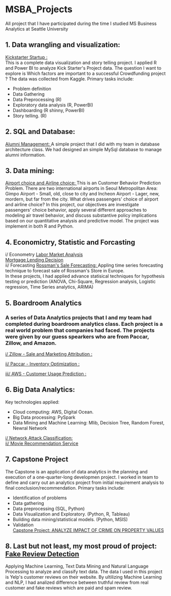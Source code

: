 # MSBA_Projects
All project that I have participated during the time I studied MS Business Analytics at Seattle University

## 1. Data wrangling and visualization: 
<a href="https://github.com/quochuy201/MSBA_Projects/tree/master/BUAN5210_DataVisualization_KickStarterStartup">Kickstarter Startup :</a> <br>
This is a complete data visualization and story telling project. I applied R and Power BI to analyze Kick Starter's Project data. The question I want to explore is Which factors are important to a successful Crowdfunding project ? The data was collected from Kaggle. Primary tasks include:
- Problem definition
- Data Gathering 
- Data Preprocessing (R)
- Exploratory data analysis (R, PowerBI)
- Dashboarding (R shinny, PowerBI)
- Story telling. (R)

## 2. SQL and Database:
<a href = "https://github.com/quochuy201/MSBA_Projects/tree/master/SERG53000_DatabaseArchitecture_AlumniManagement">Alumni Management: </a>
A simple project that I did with my team in database architecture class. We had designed an simple MySql database to manage alumni information.

## 3. Data mining:
<a href ="https://github.com/quochuy201/MSBA_Projects/tree/master/BUNAN5210%20AirportAirlineChoice">Airport choice and Airline choice: </a> This is an Customer Behavior Prediction Problem. There are two international airports in Seoul Metropolitan Area: Gimpo Airport - Small, old, close to city and Incheon Airport - Lager, new, mordern, but far from the city. What drives passengers' choice of airport and airline choice? In this project, our objectives are investigate passengers' choice behavior, apply several different approaches to modeling air travel behavior, and discuss substantive policy implications based on our quantitative analysis and predictive model. The project was implement in both R and Python.


## 4. Economictry, Statistic and Forcasting
i/ Econometry
<a href ="https://github.com/quochuy201/MSBA_Projects/tree/master/ECON5300_LaborMarketAnalysis">Labor Market Analysis</a>  <br>
<a href ="https://github.com/quochuy201/MSBA_Projects/tree/master/ECON5300_MortgageLendingDecision">Mortgage Lending Decision</a> <br>
ii/ Forecasting
<a href ="https://github.com/quochuy201/MSBA_Projects/tree/master/ECON5305_RossmanSaleForecasting">Rossman's Sale Forecasting: </a> Appling time series forecasting technique to forecast sale of Rossman's Store in Europe.
<br>In these projects, I had applied advance statisical techniques for hypothesis testing or prediction (ANOVA, Chi-Square, Regression analysis, Logistic regression, Time Series analytics, ARIMA)


## 5. Boardroom Analytics
### A series of Data Analytics projects that I and my team had completed during boardroom analytics class. Each project is a real world problem that companies had faced. The projects were given by our guess spearkers who are from Paccar, Zillow, and Amazon.

<a href = "https://github.com/quochuy201/MSBA_Projects/tree/master/BoardroomAnalytics_Zillow_SaleAndMarketingAttribution">i/ Zillow - Sale and Marketing Attribution :</a> <br>

<a href = "https://github.com/quochuy201/MSBA_Projects/tree/master/BoardroomAnalytics_Paccar_InventoryOptimization">ii/ Paccar - Inventory Optimization :</a> <br>

<a href = "https://github.com/quochuy201/MSBA_Projects/tree/master/BoardroomAnalytics_AWS_CutomerUsagePrediction">iii/ AWS - Customer Usage Prediction :</a> <br>

## 6. Big Data Analytics:
Key technologies applied:
- Cloud computing: AWS, Digital Ocean.
- Big Data processing: PySpark
- Data Mining and Machine Learning: Mlib, Decision Tree, Random Forest, Newral Network

<a href = "https://github.com/quochuy201/MSBA_Projects/tree/master/IS5315%20Big%20Data%20Analytics/Final_KDDcup_NetworkAttackClassification">i/ Network Attack Classification:</a> <br>
<a href ="https://github.com/quochuy201/MSBA_Projects/tree/master/IS5315%20Big%20Data%20Analytics/Movie_Recommendation_Service">ii/ Movie Recommendation Service</a>

## 7. Capstone Project
The Capstone is an application of data analytics in the planning and execution of a one-quarter-long developmen project. I worked in team to define and carry out an analytics project from initial requirement analysis to final conclusion/recommendation. Primary tasks include: <br>
- Identification of problems
- Data gathering 
- Data preprocessing (SQL, Python)
- Data Visualization and Exploratory. (Python, R, Tableau)
- Building data mining/statistical models. (Python, MSIS)
- Validation
<br><a href ="https://github.com/quochuy201/MSBA_Projects/tree/master/CapstonProject">Capstone Project: ANALYZE IMPACT OF CRIME
ON PROPERTY VALUES</a>
## 8. Last but not least, my most proud of project: <a href ="https://github.com/quochuy201/MSBA_Projects/tree/master/FakeReview">Fake Review Detection</a>
Applying Machine Learning, Text Data Mining and Natural Language Processing to analyze and classify text data. The data I used in this project is Yelp's customer reviews on their website. By ultilizing Machine Learning and NLP, I had analized difference between truthful review from real customer and fake reviews which are paid and spam review.
